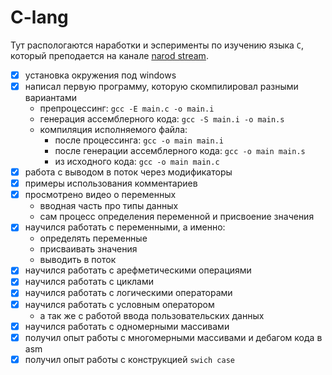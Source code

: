 # C-lang

Тут распологаются наработки и эсперименты по изучению языка `C`, который 
преподается на канале [narod stream](https://www.youtube.com/watch?v=nFt3pJ7j8jE&list=PLJTlt64jBcCvN4H91HAK82-3-QwaqnxlF).
 
- [x] установка окружения под windows
- [x] написал первую программу, которую скомпилировал разными вариантами
  - препроцессинг: `gcc -E main.c -o main.i`
  - генерация ассемблерного кода: `gcc -S main.i -o main.s`
  - компиляция исполняемого файла:
    - после процессинга: `gcc -o main main.i`
    - после генерации ассемблерного кода: `gcc -o main main.s`
    - из исходного кода: `gcc -o main main.c`
- [x] работа с выводом в поток через модификаторы
- [x] примеры использования комментариев
- [x] просмотрено видео о переменных
  - вводная часть про типы данных
  - сам процесс определения переменной и присвоение значения
- [x] научился работать с переменными, а именно:
  - определять переменные
  - присваивать значения
  - выводить в поток
- [x] научился работать с арефметическими операциями
- [x] научился работать с циклами
- [x] научился работать с логическими операторами
- [x] научился работать с условным оператором
  - а так же с работой ввода пользовательских данных
- [x] научился работать с одномерными массивами
- [x] получил опыт работы с многомерными массивами и дебагом кода в asm
- [x] получил опыт работы с конструкцией `swich case`
